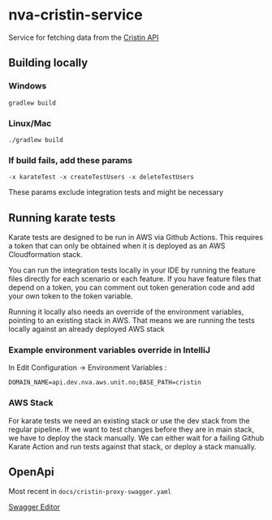 # nva-cristin-service

Service for fetching data from the [Cristin API](https://api.cristin.no/v2/doc/index.html)

## Building locally

### Windows

```gradlew build```

### Linux/Mac

```./gradlew build```

### If build fails, add these params

```-x karateTest -x createTestUsers -x deleteTestUsers```

These params exclude integration tests and might be necessary

## Running karate tests

Karate tests are designed to be run in AWS via Github Actions. This requires a token that can
only be obtained when it is deployed as an AWS Cloudformation stack.

You can run the integration tests locally in your IDE by running the feature files directly for each 
scenario or each feature. If you have feature files that depend on a token, you can comment out 
token generation code and add your own token to the token variable.

Running it locally also needs an override of the environment variables, pointing to an existing
stack in AWS. That means we are running the tests locally against an already deployed AWS stack

### Example environment variables override in IntelliJ

In Edit Configuration -> Environment Variables :

```DOMAIN_NAME=api.dev.nva.aws.unit.no;BASE_PATH=cristin```

### AWS Stack

For karate tests we need an existing stack or use the dev stack from the regular pipeline.
If we want to test changes before they are in main stack, we have to deploy the stack manually.
We can either wait for a failing Github Karate Action and run tests against that stack, 
or deploy a stack manually.

## OpenApi

Most recent in ```docs/cristin-proxy-swagger.yaml```

[Swagger Editor](https://editor.swagger.io/)
